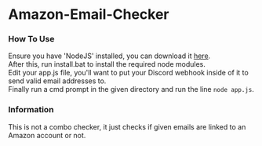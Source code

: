 # Amazon-Email-Checker

### How To Use
Ensure you have 'NodeJS' installed, you can download it [here](https://nodejs.org/en/).  
After this, run install.bat to install the required node modules.  
Edit your app.js file, you'll want to put your Discord webhook inside of it to send valid email addresses to.  
Finally run a cmd prompt in the given directory and run the line `node app.js`.  
  
### Information
This is not a combo checker, it just checks if given emails are linked to an Amazon account or not.
